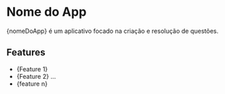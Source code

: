 # Nome do App
{nomeDoApp} é um aplicativo focado na criação e resolução de questões.

## Features
+ {Feature 1}
+ {Feature 2}
...
+ {feature n}
